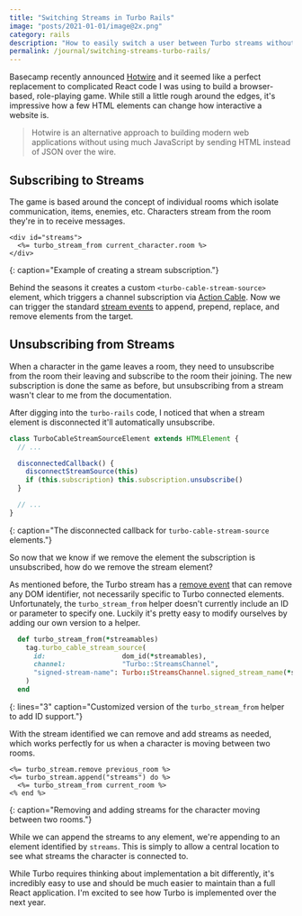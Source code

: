 ```yaml
---
title: "Switching Streams in Turbo Rails"
image: "posts/2021-01-01/image@2x.png"
category: rails
description: "How to easily switch a user between Turbo streams without writing JavaScript."
permalink: /journal/switching-streams-turbo-rails/
---
```


Basecamp recently announced [Hotwire][] and it seemed like a perfect replacement
to complicated React code I was using to build a browser-based, role-playing
game. While still a little rough around the edges, it's impressive how a
few HTML elements can change how interactive a website is.

> Hotwire is an alternative approach to building modern web applications without
> using much JavaScript by sending HTML instead of JSON over the wire.

## Subscribing to Streams

The game is based around the concept of individual rooms which isolate
communication, items, enemies, etc. Characters stream from the room they're in
to receive messages.

```erb
<div id="streams">
  <%= turbo_stream_from current_character.room %>
</div>
```
{: caption="Example of creating a stream subscription."}

Behind the seasons it creates a custom `<turbo-cable-stream-source>` element,
which triggers a channel subscription via [Action Cable][]. Now we can trigger
the standard [stream events][] to append, prepend, replace, and remove elements
from the target.

## Unsubscribing from Streams

When a character in the game leaves a room, they need to unsubscribe from the
room their leaving and subscribe to the room their joining. The new subscription
is done the same as before, but unsubscribing from a stream wasn't clear to me
from the documentation.

After digging into the `turbo-rails` code, I noticed that when a stream element
is disconnected it'll automatically unsubscribe.

```js
class TurboCableStreamSourceElement extends HTMLElement {
  // ...

  disconnectedCallback() {
    disconnectStreamSource(this)
    if (this.subscription) this.subscription.unsubscribe()
  }

  // ...
}
```
{: caption="The disconnected callback for `turbo-cable-stream-source` elements."}

So now that we know if we remove the element the subscription is unsubscribed,
how do we remove the stream element?

As mentioned before, the Turbo stream has a [remove event][] that can remove any
DOM identifier, not necessarily specific to Turbo connected elements.
Unfortunately, the `turbo_stream_from` helper doesn't currently include an ID or
parameter to specify one. Luckily it's pretty easy to modify ourselves by adding
our own version to a helper.

```ruby
  def turbo_stream_from(*streamables)
    tag.turbo_cable_stream_source(
      id:                   dom_id(*streamables),
      channel:              "Turbo::StreamsChannel",
      "signed-stream-name": Turbo::StreamsChannel.signed_stream_name(*streamables)
    )
  end
```
{: lines="3" caption="Customized version of the `turbo_stream_from` helper to
add ID support."}

With the stream identified we can remove and add streams as needed, which works
perfectly for us when a character is moving between two rooms.

```erb
<%= turbo_stream.remove previous_room %>
<%= turbo_stream.append("streams") do %>
  <%= turbo_stream_from current_room %>
<% end %>
```
{: caption="Removing and adding streams for the character moving between two
rooms."}

While we can append the streams to any element, we're appending to an element
identified by `streams`. This is simply to allow a central location to see what
streams the character is connected to.

While Turbo requires thinking about implementation a bit differently, it's
incredibly easy to use and should be much easier to maintain than a full React
application. I'm excited to see how Turbo is implemented over the next year.

[Action Cable]: https://guides.rubyonrails.org/action_cable_overview.html
[Hotwire]: https://hotwire.dev
[remove event]: https://turbo.hotwire.dev/reference/streams#remove
[stream events]: https://turbo.hotwire.dev/reference/streams
[turbo-rails]: https://github.com/hotwired/turbo-rails
